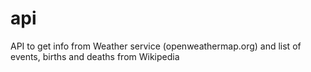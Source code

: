 # api
API to get info from Weather service (openweathermap.org) and list of events, births and deaths from Wikipedia
